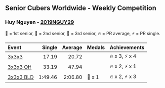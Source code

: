 ## Senior Cubers Worldwide - Weekly Competition
### Huy Nguyen - [2019NGUY29](https://www.worldcubeassociation.org/persons/2019NGUY29)

🥇 = 1st senior, 🥈 = 2nd senior, 🥉 = 3rd senior, 🔥 = PR average, ⚡ = PR single.

| Event | Single | Average | Medals | Achievements|
| :-- | --: | --: | :-- | :-- |
| [3x3x3](huy_nguyen/333.md) | 17.19 | 20.72 |  | <span style="white-space: nowrap">🔥 x 3</span>, <span style="white-space: nowrap">⚡ x 4</span> |
| [3x3x3 OH](huy_nguyen/333oh.md) | 33.19 | 47.94 |  | <span style="white-space: nowrap">🔥 x 2</span>, <span style="white-space: nowrap">⚡ x 1</span> |
| [3x3x3 BLD](huy_nguyen/333bf.md) | 1:49.46 | 2:06.80 | <span style="white-space: nowrap">🥉 x 1</span> | <span style="white-space: nowrap">🔥 x 2</span>, <span style="white-space: nowrap">⚡ x 3</span> |

<!-- Global site tag (gtag.js) - Google Analytics -->
<script async src="https://www.googletagmanager.com/gtag/js?id=UA-86348435-3"></script>
<script>window.dataLayer = window.dataLayer || []; function gtag() {dataLayer.push(arguments);} gtag('js', new Date()); gtag('config', 'UA-86348435-3');</script>
